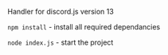 Handler for discord.js version 13

`npm install` - install all required dependancies

`node index.js` - start the project


